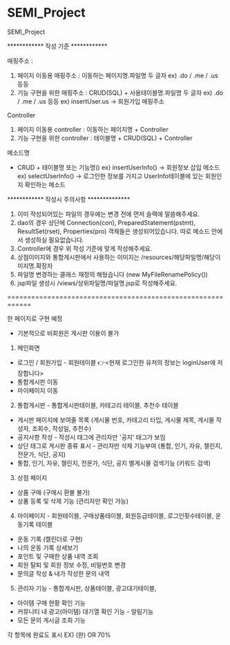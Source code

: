 # SEMI_Project
SEMI_Project

************ 작성 기준 ************

매핑주소 : 
1) 페이지 이동용 매핑주소 : 이동하는 페이지명.파일명 두 글자
ex) .do / .me / .us 등등
2) 기능 구현을 위한 매핑주소 : CRUD(SQL) + 사용테이블명.파일명 두 글자
ex) .do / .me / .us 등등 ex) insertUser.us -> 회원가입 매핑주소

Controller
1) 페이지 이동용 controller : 이동하는 페이지명 + Controller
2) 기능 구현을 위한 controller : 테이블명 + CRUD(SQL) + Controller
   
메소드명
- CRUD + 테이블명 또는 기능명()
ex) insertUserInfo() -> 회원정보 삽입 메소드
ex) selectUserInfo() -> 로그인한 정보를 가지고 UserInfo테이블에 있는 회원인지 확인하는 메소드

    
************ 작성시 주의사항 **************
		
1. 이미 작성되어있는 파일의 경우에는 변경 전에 먼저 슬랙에 말씀해주세요.
2. dao의 경우 상단에 Connection(con), PreparedStatement(pstmt), ResultSet(rset), Properties(pro) 객체들은 생성되어있습니다.
	 따로 메소드 안에서 생성하실 필요없습니다.
3. Controller에 경우 위 작성 기준에 맞게 작성해주세요.
4. 상점이미지와 통합게시판에서 사용하는 이미지는 /resources/해당파일명/해당이미지명.확장자
5. 파일명 변경하는 클래스 재정의 해뒀습니다 (new MyFileRenamePolicy())
6. jsp파일 생성시 /views/상위파일명/파일명.jsp로 작성해주세요.

============================================================

   한 페이지로 구현 예정
- 기본적으로 비회원은 게시판 이용이 불가

1. 메인화면
- 로그인 / 회원가입 - 회원테이블 👉<현재 로그인한 유저의 정보는 loginUser에 저장합니다>
- 통합게시판 이동
- 마이페이지 이동

2. 통합게시판 - 통합게시판테이블, 카테고리 테이블, 추천수 테이블
- 게시판 페이지에 보여줄 목록 (게시물 번호, 카테고리 타입, 게시물 제목, 게시물 작성자, 조회수, 작성일, 추천수)
- 공지사항 작성 - 작성시 태그에 관리자만 '공지' 태그가 보임
- 상단 태그로 게시판 종류 표시 - 관리자만 삭제 기능부여
 (통합, 인기, 자유, 챌린지, 전문가, 식단, 공지)
- 통합, 인기, 자유, 챌린지, 전문가, 식단, 공지 별게시물 검색기능 (키워드 검색)

3. 상점 페이지
- 상품 구매 (구매시 환불 불가)
- 상품 등록 및 삭제 기능 (관리자만 확인 가능)

4. 마이페이지 - 회원테이블, 구매상품테이블, 회원등급테이블, 로그인횟수테이블, 운동기록 테이블
- 운동 기록 (캘린더로 구현)
- 나의 운동 기록 상세보기 
- 포인트 및 구매한 상품 내역 조회
- 회원 탈퇴 및 회원 정보 수정, 비밀번호 변경
- 문의글 작성 & 내가 작성한 문의 내역

5. 관리자 기능 - 통합게시판, 상품테이블, 광고대기테이블, 
- 아이템 구매 현황 확인 기능
- 커뮤니티 내 광고(아이템) 대기열 확인 기능 - 알림기능
- 모든 문의 게시글 조회 기능

각 항목에 완료도 표시
EX) (완) OR 70%

